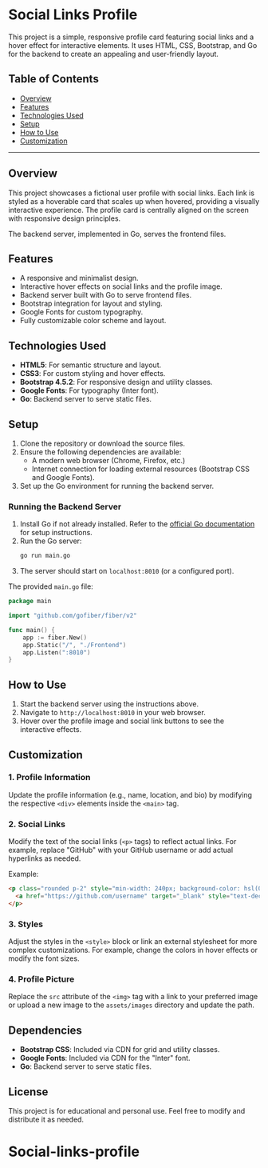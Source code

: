 # Social Links Profile

This project is a simple, responsive profile card featuring social links and a hover effect for interactive elements. It uses HTML, CSS, Bootstrap, and Go for the backend to create an appealing and user-friendly layout.

## Table of Contents

- [Overview](#overview)
- [Features](#features)
- [Technologies Used](#technologies-used)
- [Setup](#setup)
- [How to Use](#how-to-use)
- [Customization](#customization)

---

## Overview

This project showcases a fictional user profile with social links. Each link is styled as a hoverable card that scales up when hovered, providing a visually interactive experience. The profile card is centrally aligned on the screen with responsive design principles.

The backend server, implemented in Go, serves the frontend files.

## Features

- A responsive and minimalist design.
- Interactive hover effects on social links and the profile image.
- Backend server built with Go to serve frontend files.
- Bootstrap integration for layout and styling.
- Google Fonts for custom typography.
- Fully customizable color scheme and layout.

## Technologies Used

- **HTML5**: For semantic structure and layout.
- **CSS3**: For custom styling and hover effects.
- **Bootstrap 4.5.2**: For responsive design and utility classes.
- **Google Fonts**: For typography (Inter font).
- **Go**: Backend server to serve static files.

## Setup

1. Clone the repository or download the source files.
2. Ensure the following dependencies are available:
   - A modern web browser (Chrome, Firefox, etc.)
   - Internet connection for loading external resources (Bootstrap CSS and Google Fonts).
3. Set up the Go environment for running the backend server.

### Running the Backend Server

1. Install Go if not already installed. Refer to the [official Go documentation](https://golang.org/doc/install) for setup instructions.
2. Run the Go server:
   ```bash
   go run main.go
   ```
3. The server should start on `localhost:8010` (or a configured port).

The provided `main.go` file:

```go
package main

import "github.com/gofiber/fiber/v2"

func main() {
    app := fiber.New()
    app.Static("/", "./Frontend")
    app.Listen(":8010")
}
```

## How to Use

1. Start the backend server using the instructions above.
2. Navigate to `http://localhost:8010` in your web browser.
3. Hover over the profile image and social link buttons to see the interactive effects.

## Customization

### 1. Profile Information
Update the profile information (e.g., name, location, and bio) by modifying the respective `<div>` elements inside the `<main>` tag.

### 2. Social Links
Modify the text of the social links (`<p>` tags) to reflect actual links. For example, replace "GitHub" with your GitHub username or add actual hyperlinks as needed.

Example:
```html
<p class="rounded p-2" style="min-width: 240px; background-color: hsl(0, 0%, 20%);">
  <a href="https://github.com/username" target="_blank" style="text-decoration: none; color: inherit;">GitHub</a>
</p>
```

### 3. Styles
Adjust the styles in the `<style>` block or link an external stylesheet for more complex customizations. For example, change the colors in hover effects or modify the font sizes.

### 4. Profile Picture
Replace the `src` attribute of the `<img>` tag with a link to your preferred image or upload a new image to the `assets/images` directory and update the path.

## Dependencies

- **Bootstrap CSS**: Included via CDN for grid and utility classes.
- **Google Fonts**: Included via CDN for the "Inter" font.
- **Go**: Backend server to serve static files.

## License

This project is for educational and personal use. Feel free to modify and distribute it as needed.

# Social-links-profile
